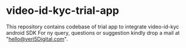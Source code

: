 # video-id-kyc-trial-app
This repository contains codebase of trial app to integrate video-id-kyc android SDK
For ny query, questions or suggestion kindly drop a mail at "hello@veri5Digital.com".
